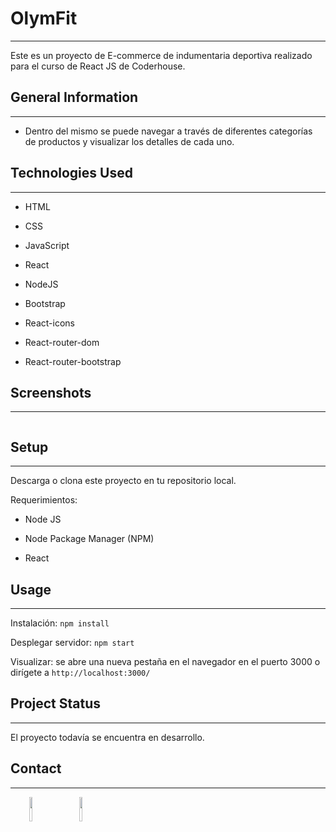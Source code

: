 <h1>OlymFit</h1>
<hr><p>Este es un proyecto de E-commerce de indumentaria deportiva realizado para el curso de React JS de Coderhouse.</p><h2>General Information</h2>
<hr><ul>
<li>Dentro del mismo se puede navegar a través de diferentes categorías de productos y visualizar los detalles de cada uno.</li>
</ul><h2>Technologies Used</h2>
<hr><ul>
<li>HTML</li>
</ul><ul>
<li>CSS</li>
</ul><ul>
<li>JavaScript</li>
</ul><ul>
<li>React</li>
</ul><ul>
<li>NodeJS</li>
</ul><ul>
<li>Bootstrap</li>
</ul><ul>
<li>React-icons</li>
</ul><ul>
<li>React-router-dom</li>
</ul><ul>
<li>React-router-bootstrap</li>
</ul><h2>Screenshots</h2>
<hr><p><img src="https://i.imgur.com/57nL55m.gif" alt=""></p><h2>Setup</h2>
<hr><p>Descarga o clona este proyecto en tu repositorio local.</p>
<p>Requerimientos:</p>
<ul>
<li>
<p>Node JS</p>
</li>
<li>
<p>Node Package Manager (NPM)</p>
</li>
<li>
<p>React</p>
</li>
</ul><h2>Usage</h2>
<hr><p>Instalación: <code>npm install</code></p>
<p>Desplegar servidor: <code>npm start</code></p>
<p>Visualizar: se abre una nueva pestaña en el navegador en el puerto 3000 o dirígete a <code>http://localhost:3000/</code></p><h2>Project Status</h2>
<hr><p>El proyecto todavía se encuentra en desarrollo.</p><h2>Contact</h2>
<hr><p><span style="margin-right: 30px;"></span><a href="https://www.linkedin.com/in/ignacio-kruchowski/"><img target="_blank" src="https://cdn.jsdelivr.net/gh/devicons/devicon/icons/linkedin/linkedin-original.svg" style="width: 10%;"></a><span style="margin-right: 30px;"></span><a href="https://github.com/N-A-C-H-O"><img target="_blank" src="https://cdn.jsdelivr.net/gh/devicons/devicon/icons/github/github-original.svg" style="width: 10%;"></a></p>